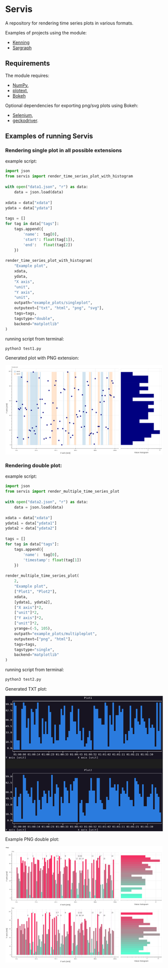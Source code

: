 # Servis

A repository for rendering time series plots in various formats.

Examples of projects using the module:

* [Kenning](https://github.com/antmicro/kenning)
* [Sargraph](https://github.com/antmicro/sargraph)

## Requirements

The module requires:

* [NumPy](https://numpy.org/),
* [plotext](https://github.com/piccolomo/plotext),
* [Bokeh](https://bokeh.org/)

Optional dependencies for exporting png/svg plots using Bokeh:

* [Selenium](https://www.selenium.dev/),
* [geckodriver](https://github.com/mozilla/geckodriver).

## Examples of running Servis

### Rendering single plot in all possible extensions

example script:

```python
import json
from servis import render_time_series_plot_with_histogram

with open("data1.json", "r") as data:
    data = json.load(data)

xdata = data["xdata"]
ydata = data["ydata"]

tags = []
for tag in data["tags"]:
    tags.append({
        'name':  tag[0],
        'start': float(tag[1]),
        'end':   float(tag[2])
    })

render_time_series_plot_with_histogram(
    "Example plot",
    xdata,
    ydata,
    "X axis",
    "unit",
    "Y axis",
    "unit",
    outpath="example_plots/singleplot",
    outputext=["txt", "html", "png", "svg"],
    tags=tags,
    tagstype="double",
    backend="matplotlib"
)
```

running script from terminal:


```bash
python3 test1.py
```

Generated plot with PNG extension:

![inference plot](example_plots/singleplot.png)


### Rendering double plot:

example script:

```python
import json
from servis import render_multiple_time_series_plot

with open("data2.json", "r") as data:
    data = json.load(data)

xdata = data["xdata"]
ydata1 = data["ydata1"]
ydata2 = data["ydata2"]

tags = []
for tag in data["tags"]:
    tags.append({
        'name':  tag[0],
        'timestamp': float(tag[1])
    })

render_multiple_time_series_plot(
    2,
    "Example plot",
    ["Plot1", "Plot2"],
    xdata,
    [ydata1, ydata2],
    ["X axis"]*2,
    ["unit"]*2,
    ["Y axis"]*2,
    ["unit"]*2,
    yrange=(-5, 105),
    outpath="example_plots/multipleplot",
    outputext=["png", "html"],
    tags=tags,
    tagstype="single",
    backend="matplotlib"
)
```

running script from terminal:


```bash
python3 test2.py
```

Generated TXT plot:

![txt plot](example_plots/txtplot.png)

Example PNG double plot:

![interactive sargraph](example_plots/multipleplot.png)
